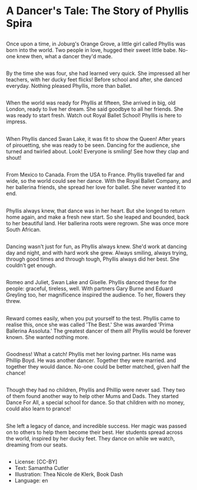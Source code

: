 # A Dancer's Tale: The Story of Phyllis Spira

##
Once upon a time, in Joburg's
Orange Grove, a little girl called
Phyllis
was born into the world.
Two people in love, hugged
their sweet little babe. No-one
knew then,
what a dancer they'd made.

##
By the time she was four,
she had learned very quick.
She impressed all her teachers,
with her ducky feet flicks!
Before school and after,
she danced everyday.
Nothing pleased Phyllis,
more than ballet.

##
When the world was ready
for Phyllis at fifteen,
She arrived in big, old London,
ready to live her dream.
She said goodbye to all her
friends.
She was ready to start fresh.
Watch out Royal Ballet School!
Phyllis is here to impress.

##
When Phyllis danced Swan
Lake,
it was fit to show the Queen!
After years of pirouetting,
she was ready to be seen.
Dancing for the audience,
she turned and twirled about.
Look! Everyone is smiling!
See how they clap and shout!

##
From Mexico to Canada.
From the USA to France.
Phyllis travelled far and wide,
so the world could see her
dance.
With the Royal Ballet Company,
and her ballerina friends,
she spread her love for ballet.
She never wanted it to end.

##
Phyllis always knew,
that dance was in her heart.
But she longed to return home
again,
and make a fresh new start.
So she leaped and bounded,
back to her beautiful land.
Her ballerina roots were
regrown.
She was once more South
African.

##
Dancing wasn't just for fun,
as Phyllis always knew.
She'd work at dancing day and
night,
and with hard work she grew.
Always smiling, always trying,
through good times and
through tough,
Phyllis always did her best.
She couldn't get enough.

##
Romeo and Juliet,
Swan Lake and Giselle.
Phyllis danced these for the
people:
graceful, tireless, well.
With partners Gary Burne
and Eduard Greyling too,
her magnificence inspired the
audience.
To her, flowers they threw.

##
Reward comes easily,
when you put yourself to the
test.
Phyllis came to realise this,
once she was called 'The Best.'
She was awarded 'Prima
Ballerina Assoluta.'
The greatest dancer of them all!
Phyllis would be forever known.
She wanted nothing more.

##
Goodness! What a catch!
Phyllis met her loving partner.
His name was Phillip Boyd.
He was another dancer.
Together they were married.
and together they would dance.
No-one could be better
matched,
given half the chance!

##
Though they had no children,
Phyllis and Phillip were never
sad.
They two of them found another
way
to help other Mums and Dads.
They started Dance For All,
a special school for dance.
So that children with no money,
could also learn to prance!

##
She left a legacy of dance,
and incredible success.
Her magic was passed on to
others
to help them become their best.
Her students spread across the
world,
inspired by her ducky feet.
They dance on while we watch,
dreaming from our seats.

##
* License: [CC-BY]
* Text: Samantha Cutler
* Illustration: Thea Nicole de Klerk, Book Dash
* Language: en
